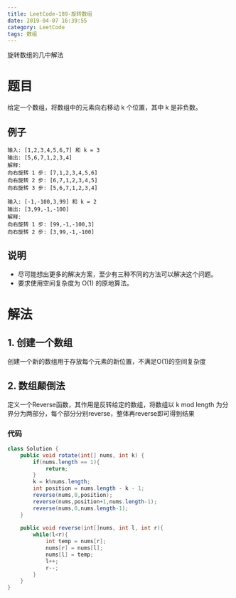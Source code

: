 ```yaml
---
title: LeetCode-189-旋转数组
date: 2019-04-07 16:39:55
category: LeetCode
tags: 数组
---
```

旋转数组的几中解法
<!-- more -->

# 题目

给定一个数组，将数组中的元素向右移动 k 个位置，其中 k 是非负数。

## 例子

```plain
输入: [1,2,3,4,5,6,7] 和 k = 3
输出: [5,6,7,1,2,3,4]
解释:
向右旋转 1 步: [7,1,2,3,4,5,6]
向右旋转 2 步: [6,7,1,2,3,4,5]
向右旋转 3 步: [5,6,7,1,2,3,4]
```

```plain
输入: [-1,-100,3,99] 和 k = 2
输出: [3,99,-1,-100]
解释: 
向右旋转 1 步: [99,-1,-100,3]
向右旋转 2 步: [3,99,-1,-100]
```

## 说明

- 尽可能想出更多的解决方案，至少有三种不同的方法可以解决这个问题。
- 要求使用空间复杂度为 O(1) 的原地算法。

# 解法

## 1. 创建一个数组

创建一个新的数组用于存放每个元素的新位置，不满足O(1)的空间复杂度

## 2. 数组颠倒法

定义一个Reverse函数，其作用是反转给定的数组，将数组以 k mod length 为分界分为两部分，每个部分分别reverse，整体再reverse即可得到结果

### 代码

```java
class Solution {
    public void rotate(int[] nums, int k) {
        if(nums.length == 1){
            return;
        }
        k = k%nums.length;
        int position = nums.length - k - 1;
        reverse(nums,0,position);
        reverse(nums,position+1,nums.length-1);
        reverse(nums,0,nums.length-1);
    }
    
    public void reverse(int[]nums, int l, int r){
        while(l<r){
            int temp = nums[r];
            nums[r] = nums[l];
            nums[l] = temp;
            l++;
            r--;
        }
    }
}
```


